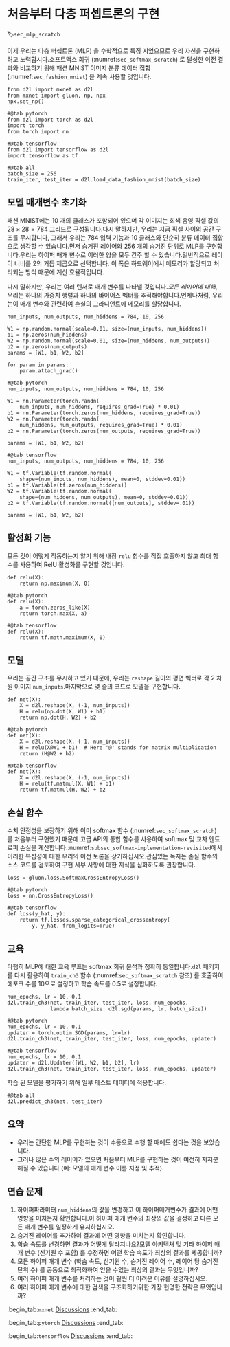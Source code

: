 # 처음부터 다층 퍼셉트론의 구현
:label:`sec_mlp_scratch`

이제 우리는 다층 퍼셉트론 (MLP) 을 수학적으로 특징 지었으므로 우리 자신을 구현하려고 노력합시다.소프트맥스 회귀 (:numref:`sec_softmax_scratch`) 로 달성한 이전 결과와 비교하기 위해 패션 MNIST 이미지 분류 데이터 집합 (:numref:`sec_fashion_mnist`) 을 계속 사용할 것입니다.

```{.python .input}
from d2l import mxnet as d2l
from mxnet import gluon, np, npx
npx.set_np()
```

```{.python .input}
#@tab pytorch
from d2l import torch as d2l
import torch
from torch import nn
```

```{.python .input}
#@tab tensorflow
from d2l import tensorflow as d2l
import tensorflow as tf
```

```{.python .input}
#@tab all
batch_size = 256
train_iter, test_iter = d2l.load_data_fashion_mnist(batch_size)
```

## 모델 매개변수 초기화

패션 MNIST에는 10 개의 클래스가 포함되어 있으며 각 이미지는 회색 음영 픽셀 값의 $28 \times 28 = 784$ 그리드로 구성됩니다.다시 말하지만, 우리는 지금 픽셀 사이의 공간 구조를 무시합니다, 그래서 우리는 784 입력 기능과 10 클래스와 단순히 분류 데이터 집합으로 생각할 수 있습니다.먼저 숨겨진 레이어와 256 개의 숨겨진 단위로 MLP를 구현합니다.우리는 하이퍼 매개 변수로 이러한 양을 모두 간주 할 수 있습니다.일반적으로 레이어 너비를 2의 거듭 제곱으로 선택합니다. 이 폭은 하드웨어에서 메모리가 할당되고 처리되는 방식 때문에 계산 효율적입니다.

다시 말하지만, 우리는 여러 텐서로 매개 변수를 나타낼 것입니다.*모든 레이어에 대해*, 우리는 하나의 가중치 행렬과 하나의 바이어스 벡터를 추적해야합니다.언제나처럼, 우리는이 매개 변수와 관련하여 손실의 그라디언트에 메모리를 할당합니다.

```{.python .input}
num_inputs, num_outputs, num_hiddens = 784, 10, 256

W1 = np.random.normal(scale=0.01, size=(num_inputs, num_hiddens))
b1 = np.zeros(num_hiddens)
W2 = np.random.normal(scale=0.01, size=(num_hiddens, num_outputs))
b2 = np.zeros(num_outputs)
params = [W1, b1, W2, b2]

for param in params:
    param.attach_grad()
```

```{.python .input}
#@tab pytorch
num_inputs, num_outputs, num_hiddens = 784, 10, 256

W1 = nn.Parameter(torch.randn(
    num_inputs, num_hiddens, requires_grad=True) * 0.01)
b1 = nn.Parameter(torch.zeros(num_hiddens, requires_grad=True))
W2 = nn.Parameter(torch.randn(
    num_hiddens, num_outputs, requires_grad=True) * 0.01)
b2 = nn.Parameter(torch.zeros(num_outputs, requires_grad=True))

params = [W1, b1, W2, b2]
```

```{.python .input}
#@tab tensorflow
num_inputs, num_outputs, num_hiddens = 784, 10, 256

W1 = tf.Variable(tf.random.normal(
    shape=(num_inputs, num_hiddens), mean=0, stddev=0.01))
b1 = tf.Variable(tf.zeros(num_hiddens))
W2 = tf.Variable(tf.random.normal(
    shape=(num_hiddens, num_outputs), mean=0, stddev=0.01))
b2 = tf.Variable(tf.random.normal([num_outputs], stddev=.01))

params = [W1, b1, W2, b2]
```

## 활성화 기능

모든 것이 어떻게 작동하는지 알기 위해 내장 `relu` 함수를 직접 호출하지 않고 최대 함수를 사용하여 RelU 활성화를 구현할 것입니다.

```{.python .input}
def relu(X):
    return np.maximum(X, 0)
```

```{.python .input}
#@tab pytorch
def relu(X):
    a = torch.zeros_like(X)
    return torch.max(X, a)
```

```{.python .input}
#@tab tensorflow
def relu(X):
    return tf.math.maximum(X, 0)
```

## 모델

우리는 공간 구조를 무시하고 있기 때문에, 우리는 `reshape` 길이의 평면 벡터로 각 2 차원 이미지 `num_inputs`.마지막으로 몇 줄의 코드로 모델을 구현합니다.

```{.python .input}
def net(X):
    X = d2l.reshape(X, (-1, num_inputs))
    H = relu(np.dot(X, W1) + b1)
    return np.dot(H, W2) + b2
```

```{.python .input}
#@tab pytorch
def net(X):
    X = d2l.reshape(X, (-1, num_inputs))
    H = relu(X@W1 + b1)  # Here '@' stands for matrix multiplication
    return (H@W2 + b2)
```

```{.python .input}
#@tab tensorflow
def net(X):
    X = d2l.reshape(X, (-1, num_inputs))
    H = relu(tf.matmul(X, W1) + b1)
    return tf.matmul(H, W2) + b2
```

## 손실 함수

수치 안정성을 보장하기 위해 이미 softmax 함수 (:numref:`sec_softmax_scratch`) 를 처음부터 구현했기 때문에 고급 API의 통합 함수를 사용하여 softmax 및 교차 엔트로피 손실을 계산합니다.:numref:`subsec_softmax-implementation-revisited`에서 이러한 복잡성에 대한 우리의 이전 토론을 상기하십시오.관심있는 독자는 손실 함수의 소스 코드를 검토하여 구현 세부 사항에 대한 지식을 심화하도록 권장합니다.

```{.python .input}
loss = gluon.loss.SoftmaxCrossEntropyLoss()
```

```{.python .input}
#@tab pytorch
loss = nn.CrossEntropyLoss()
```

```{.python .input}
#@tab tensorflow
def loss(y_hat, y):
    return tf.losses.sparse_categorical_crossentropy(
        y, y_hat, from_logits=True)
```

## 교육

다행히 MLP에 대한 교육 루프는 softmax 회귀 분석과 정확히 동일합니다.`d2l` 패키지를 다시 활용하여 `train_ch3` 함수 (:numref:`sec_softmax_scratch` 참조) 를 호출하여 에포크 수를 10으로 설정하고 학습 속도를 0.5로 설정합니다.

```{.python .input}
num_epochs, lr = 10, 0.1
d2l.train_ch3(net, train_iter, test_iter, loss, num_epochs,
              lambda batch_size: d2l.sgd(params, lr, batch_size))
```

```{.python .input}
#@tab pytorch
num_epochs, lr = 10, 0.1
updater = torch.optim.SGD(params, lr=lr)
d2l.train_ch3(net, train_iter, test_iter, loss, num_epochs, updater)
```

```{.python .input}
#@tab tensorflow
num_epochs, lr = 10, 0.1
updater = d2l.Updater([W1, W2, b1, b2], lr)
d2l.train_ch3(net, train_iter, test_iter, loss, num_epochs, updater)
```

학습 된 모델을 평가하기 위해 일부 테스트 데이터에 적용합니다.

```{.python .input}
#@tab all
d2l.predict_ch3(net, test_iter)
```

## 요약

* 우리는 간단한 MLP를 구현하는 것이 수동으로 수행 할 때에도 쉽다는 것을 보았습니다.
* 그러나 많은 수의 레이어가 있으면 처음부터 MLP를 구현하는 것이 여전히 지저분해질 수 있습니다 (예: 모델의 매개 변수 이름 지정 및 추적).

## 연습 문제

1. 하이퍼파라미터 `num_hiddens`의 값을 변경하고 이 하이퍼매개변수가 결과에 어떤 영향을 미치는지 확인합니다.이 하이퍼 매개 변수의 최상의 값을 결정하고 다른 모든 매개 변수를 일정하게 유지하십시오.
1. 숨겨진 레이어를 추가하여 결과에 어떤 영향을 미치는지 확인합니다.
1. 학습 속도를 변경하면 결과가 어떻게 달라지나요?모델 아키텍처 및 기타 하이퍼 매개 변수 (신기원 수 포함) 를 수정하면 어떤 학습 속도가 최상의 결과를 제공합니까?
1. 모든 하이퍼 매개 변수 (학습 속도, 신기원 수, 숨겨진 레이어 수, 레이어 당 숨겨진 단위 수) 를 공동으로 최적화하여 얻을 수있는 최상의 결과는 무엇입니까?
1. 여러 하이퍼 매개 변수를 처리하는 것이 훨씬 더 어려운 이유를 설명하십시오.
1. 여러 하이퍼 매개 변수에 대한 검색을 구조화하기위한 가장 현명한 전략은 무엇입니까?

:begin_tab:`mxnet`
[Discussions](https://discuss.d2l.ai/t/92)
:end_tab:

:begin_tab:`pytorch`
[Discussions](https://discuss.d2l.ai/t/93)
:end_tab:

:begin_tab:`tensorflow`
[Discussions](https://discuss.d2l.ai/t/227)
:end_tab:
